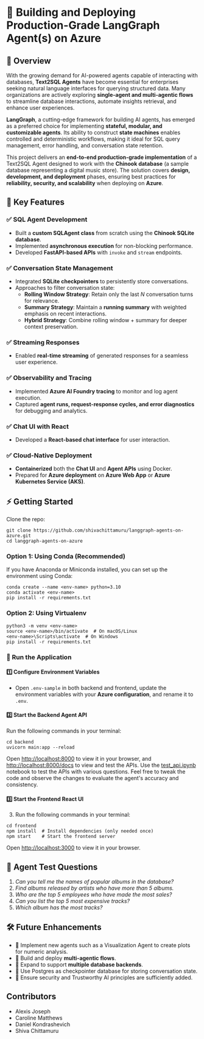 # 🚀 Building and Deploying Production-Grade LangGraph Agent(s) on Azure

## 📌 Overview

With the growing demand for AI-powered agents capable of interacting with databases, **Text2SQL Agents** have become essential for enterprises seeking natural language interfaces for querying structured data. Many organizations are actively exploring **single-agent and multi-agentic flows** to streamline database interactions, automate insights retrieval, and enhance user experiences.

**LangGraph**, a cutting-edge framework for building AI agents, has emerged as a preferred choice for implementing **stateful, modular, and customizable agents**. Its ability to construct **state machines** enables controlled and deterministic workflows, making it ideal for SQL query management, error handling, and conversation state retention.

This project delivers an **end-to-end production-grade implementation** of a Text2SQL Agent designed to work with the **Chinook database** (a sample database representing a digital music store). The solution covers **design, development, and deployment** phases, ensuring best practices for **reliability, security, and scalability** when deploying on **Azure**.

## 🎯 Key Features

### ✅ SQL Agent Development
- Built a **custom SQLAgent class** from scratch using the **Chinook SQLite database**.
- Implemented **asynchronous execution** for non-blocking performance.
- Developed **FastAPI-based APIs** with `invoke` and `stream` endpoints.

### ✅ Conversation State Management
- Integrated **SQLite checkpointers** to persistently store conversations.
- Approaches to filter conversation state:
  - **Rolling Window Strategy**: Retain only the last *N* conversation turns for relevance.
  - **Summary Strategy**: Maintain a **running summary** with weighted emphasis on recent interactions.
  - **Hybrid Strategy**: Combine rolling window + summary for deeper context preservation.

### ✅ Streaming Responses
- Enabled **real-time streaming** of generated responses for a seamless user experience.

### ✅ Observability and Tracing
- Implemented **Azure AI Foundry tracing** to monitor and log agent execution.
- Captured **agent runs, request-response cycles, and error diagnostics** for debugging and analytics.

### ✅ Chat UI with React
- Developed a **React-based chat interface** for user interaction.

### ✅ Cloud-Native Deployment
- **Containerized** both the **Chat UI** and **Agent APIs** using Docker.
- Prepared for **Azure deployment** on **Azure Web App** or **Azure Kubernetes Service (AKS)**.


## ⚡ Getting Started

Clone the repo:
```console
git clone https://github.com/shivachittamuru/langgraph-agents-on-azure.git
cd langgraph-agents-on-azure
```

### Option 1: Using Conda (Recommended)
If you have Anaconda or Miniconda installed, you can set up the environment using Conda:
```console
conda create --name <env-name> python=3.10
conda activate <env-name>
pip install -r requirements.txt
```

### Option 2: Using Virtualenv
```console
python3 -m venv <env-name>
source <env-name>/bin/activate  # On macOS/Linux
<env-name>\Scripts\activate  # On Windows
pip install -r requirements.txt
```

### 🚀 Run the Application

#### 1️⃣ Configure Environment Variables  
- Open `.env-sample` in both backend and frontend, update the environment variables with your **Azure configuration**, and rename it to `.env`.  

#### 2️⃣ Start the Backend Agent API  
Run the following commands in your terminal:  
```console
cd backend
uvicorn main:app --reload
```

Open [http://localhost:8000](http://localhost:8000) to view it in your browser, and [http://localhost:8000/docs](http://localhost:8000/docs) to view and test the APIs. 
Use the [test_api.ipynb](test_api.ipynb) notebook to test the APIs with various questions. Feel free to tweak the code and observe the changes to evaluate the agent's accuracy and consistency.

#### 3️⃣ Start the Frontend React UI
3. Run the following commands in your terminal:
```console
cd frontend
npm install  # Install dependencies (only needed once)
npm start    # Start the frontend server
```

Open [http://localhost:3000](http://localhost:3000) to view it in your browser.


## 📝 Agent Test Questions  

1. *Can you tell me the names of popular albums in the database?*  
2. *Find albums released by artists who have more than 5 albums.*  
3. *Who are the top 5 employees who have made the most sales?*  
4. *Can you list the top 5 most expensive tracks?*  
5. *Which album has the most tracks?*  



## 🛠️ Future Enhancements
- 🔹 Implement new agents such as a Visualization Agent to create plots for numeric analysis.
- 🔹 Build and deploy **multi-agentic flows**.
- 🔹 Expand to support **multiple database backends**.
- 🔹 Use Postgres as checkpointer database for storing conversation state.
- 🔹 Ensure security and Trustworthy AI principles are sufficiently added.


## Contributors

- Alexis Joseph
- Caroline Matthews
- Daniel Kondrashevich
- Shiva Chittamuru
